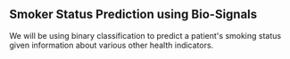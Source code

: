 ## Smoker Status Prediction using Bio-Signals

 We will be using binary classification to predict a patient's smoking status given information about various other health indicators.
